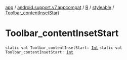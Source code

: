 [app](../../../index.md) / [android.support.v7.appcompat](../../index.md) / [R](../index.md) / [styleable](index.md) / [Toolbar_contentInsetStart](./-toolbar_content-inset-start.md)

# Toolbar_contentInsetStart

`static val Toolbar_contentInsetStart: `[`Int`](https://kotlinlang.org/api/latest/jvm/stdlib/kotlin/-int/index.html)
`static val Toolbar_contentInsetStart: `[`Int`](https://kotlinlang.org/api/latest/jvm/stdlib/kotlin/-int/index.html)